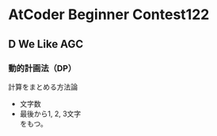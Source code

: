 # AtCoder Beginner Contest122
## D We Like AGC
### 動的計画法（DP）
計算をまとめる方法論  
- 文字数
- 最後から1, 2, 3文字  
をもつ。
